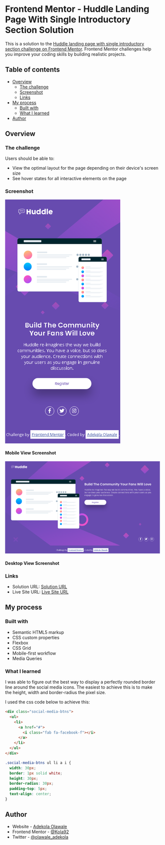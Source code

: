# Frontend Mentor - Huddle Landing Page With Single Introductory Section Solution

This is a solution to the [Huddle landing page with single introductory section challenge on Frontend Mentor](https://www.frontendmentor.io/challenges/huddle-landing-page-with-a-single-introductory-section-B_2Wvxgi0). Frontend Mentor challenges help you improve your coding skills by building realistic projects.

## Table of contents

- [Overview](#overview)
  - [The challenge](#the-challenge)
  - [Screenshot](#screenshot)
  - [Links](#links)
- [My process](#my-process)
  - [Built with](#built-with)
  - [What I learned](#what-i-learned)
- [Author](#author)

## Overview

### The challenge

Users should be able to:

- View the optimal layout for the page depending on their device's screen size
- See hover states for all interactive elements on the page

### Screenshot

![Mobile View Screenshot](./images/landing-page-mobileview-screenshot.png)

#### Mobile View Screenshot

![Desktop View Screenshot](./images/landing-page-webview-screenshot.png)

#### Desktop View Screenshot

### Links

- Solution URL: [Solution URL](https://your-solution-url.com)
- Live Site URL: [Live Site URL](https://huddle-home-page.netlify.app/)

## My process

### Built with

- Semantic HTML5 markup
- CSS custom properties
- Flexbox
- CSS Grid
- Mobile-first workflow
- Media Queries

### What I learned

I was able to figure out the best way to display a perfectly rounded border line around the social media icons. The easiest to achieve this is to make the height, width and border-radius the pixel size.

I used the css code below to achieve this:

```html
<div class="social-media-btns">
  <ul>
    <li>
      <a href="#">
        <i class="fab fa-facebook-f"></i>
      </a>
    </li>
  </ul>  
</div>
```
```css
.social-media-btns ul li a i {
  width: 30px;
  border: 1px solid white;
  height: 30px;
  border-radius: 30px;
  padding-top: 5px;
  text-align: center;
}
```

## Author
- Website - [Adekola Olawale](https://studiogenix.netlify.app)
- Frontend Mentor - [@Kola92](https://www.frontendmentor.io/profile/Kola92)
- Twitter - [@olawale_adekola](https://www.twitter.com/olawale_adekola)